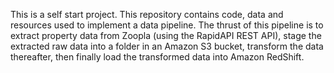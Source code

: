 This is a self start project. This repository contains code, data and resources used to implement a data pipeline. The thrust of this pipeline is to extract property data from Zoopla (using the RapidAPI REST API), stage the extracted raw data into a folder in an Amazon S3 bucket, transform the data thereafter, then finally load the transformed data into Amazon RedShift.
